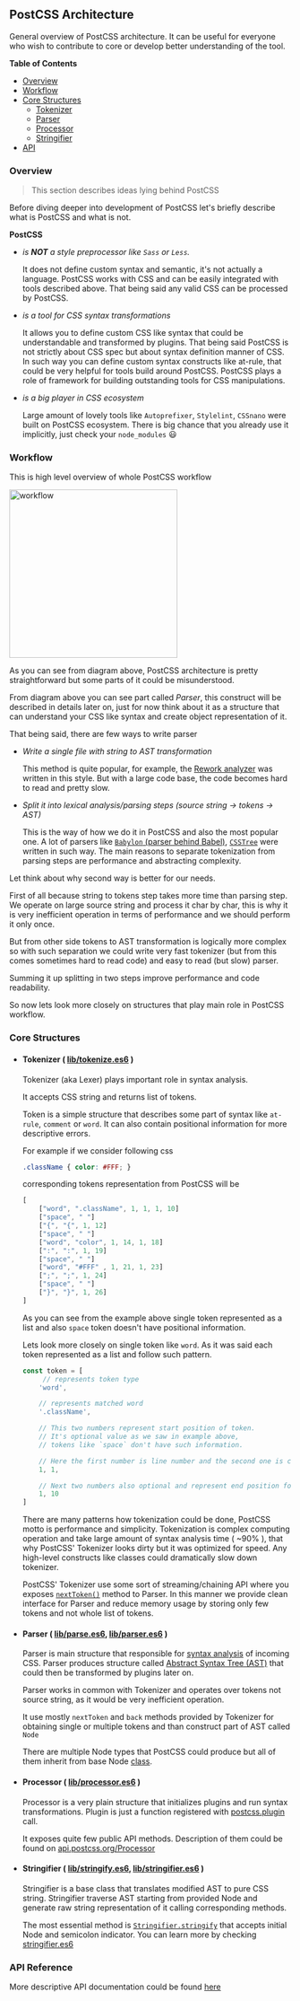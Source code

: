 ## PostCSS Architecture

General overview of PostCSS architecture.
It can be useful for everyone who wish to contribute to core or develop better understanding of the tool.

**Table of Contents**

- [Overview](#overview)
- [Workflow](#workflow)
- [Core Structures](#core-structures)
    * [Tokenizer](#tokenizer--libtokenizees6-)
    * [Parser](#parser--libparsees6-libparseres6-)
    * [Processor](#processor--libprocessores6-)
    * [Stringifier](#stringifier--libstringifyes6-libstringifieres6-)
- [API](#api-reference)

### Overview

> This section describes ideas lying behind PostCSS

Before diving deeper into development of PostCSS let's briefly describe what is PostCSS and what is not.

**PostCSS**

- *is **NOT** a style preprocessor like `Sass` or `Less`.*

    It does not define custom syntax and semantic, it's not actually a language.
    PostCSS works with CSS and can be easily integrated with tools described above. That being said any valid CSS can be processed by PostCSS.

- *is a tool for CSS syntax transformations*

    It allows you to define custom CSS like syntax that could be understandable and transformed by plugins. That being said PostCSS is not strictly about CSS spec but about syntax definition manner of CSS. In such way you can define custom syntax constructs like at-rule, that could be very helpful for tools build around PostCSS. PostCSS plays a role of framework for building outstanding tools for CSS manipulations.

- *is a big player in CSS ecosystem*

    Large amount of lovely tools like `Autoprefixer`, `Stylelint`, `CSSnano` were built on PostCSS ecosystem. There is big chance that you already use it implicitly, just check your `node_modules` :smiley:

### Workflow

This is high level overview of whole PostCSS workflow

<img width="300" src="https://upload.wikimedia.org/wikipedia/commons/thumb/a/aa/PostCSS_scheme.svg/512px-PostCSS_scheme.svg.png" alt="workflow">

As you can see from diagram above, PostCSS architecture is pretty straightforward but some parts of it could be misunderstood.

From diagram above you can see part called *Parser*, this construct will be described in details later on, just for now think about it as a structure that can understand your CSS like syntax and create object representation of it.

That being said, there are few ways to write parser

 - *Write a single file with string to AST transformation*

    This method is quite popular, for example, the [Rework analyzer](https://github.com/reworkcss/css/blob/master/lib/parse/index.js) was written in this style. But with a large code base, the code becomes hard to read and pretty slow.

 - *Split it into lexical analysis/parsing steps (source string → tokens → AST)*

    This is the way of how we do it in PostCSS and also the most popular one.
    A lot of parsers like [`Babylon` (parser behind Babel)](https://github.com/babel/babel/tree/master/packages/babylon), [`CSSTree`](https://github.com/csstree/csstree) were written in such way.
    The main reasons to separate tokenization from parsing steps are performance and abstracting complexity.

Let think about why second way is better for our needs.

First of all because string to tokens step takes more time than parsing step. We operate on large source string and process it char by char, this is why it is very inefficient operation in terms of performance and we should perform it only once.

But from other side tokens to AST transformation is logically more complex so with such separation we could write very fast tokenizer (but from this comes sometimes hard to read code) and easy to read (but slow) parser.

Summing it up splitting in two steps improve performance and code readability.

So now lets look more closely on structures that play main role in PostCSS workflow.

### Core Structures

 - #### Tokenizer ( [lib/tokenize.es6](https://github.com/postcss/postcss/blob/master/lib/tokenize.es6) )

    Tokenizer (aka Lexer) plays important role in syntax analysis.

    It accepts CSS string and returns list of tokens.

    Token is a simple structure that describes some part of syntax like `at-rule`, `comment` or `word`. It can also contain positional information for more descriptive errors.

    For example if we consider following css

    ```css
    .className { color: #FFF; }
    ```

    corresponding tokens representation from PostCSS will be
    ```js
    [
        ["word", ".className", 1, 1, 1, 10]
        ["space", " "]
        ["{", "{", 1, 12]
        ["space", " "]
        ["word", "color", 1, 14, 1, 18]
        [":", ":", 1, 19]
        ["space", " "]
        ["word", "#FFF" , 1, 21, 1, 23]
        [";", ";", 1, 24]
        ["space", " "]
        ["}", "}", 1, 26]
    ]
    ```

    As you can see from the example above single token represented as a list and also `space` token doesn't have positional information.

    Lets look more closely on single token like `word`. As it was said each token represented as a list and follow such pattern.

    ```js
    const token = [
         // represents token type
        'word',

        // represents matched word
        '.className',

        // This two numbers represent start position of token.
        // It's optional value as we saw in example above,
        // tokens like `space` don't have such information.

        // Here the first number is line number and the second one is corresponding column.
        1, 1,

        // Next two numbers also optional and represent end position for multichar tokens like this one. Numbers follow same rule as was described above
        1, 10
    ]
    ```
   There are many patterns how tokenization could be done, PostCSS motto is performance and simplicity. Tokenization is complex computing operation and take large amount of syntax analysis time ( ~90% ), that why PostCSS' Tokenizer looks dirty but it was optimized for speed. Any high-level constructs like classes could dramatically slow down tokenizer.

    PostCSS' Tokenizer use some sort of streaming/chaining API where you exposes [`nextToken()`](https://github.com/postcss/postcss/blob/master/lib/tokenize.es6#L48-L308) method to Parser. In this manner we provide clean interface for Parser and reduce memory usage by storing only few tokens and not whole list of tokens.

- #### Parser ( [lib/parse.es6](https://github.com/postcss/postcss/blob/master/lib/parse.es6), [lib/parser.es6](https://github.com/postcss/postcss/blob/master/lib/parser.es6) )

    Parser is main structure that responsible for [syntax analysis](https://en.wikipedia.org/wiki/Parsing) of incoming CSS. Parser produces structure called [Abstract Syntax Tree (AST)](https://en.wikipedia.org/wiki/Abstract_syntax_tree) that could then be transformed by plugins later on.

    Parser works in common with Tokenizer and operates over tokens not source string, as it would be very inefficient operation.

    It use mostly `nextToken` and `back` methods provided by Tokenizer for obtaining single or multiple tokens and than construct part of AST called `Node`

    There are multiple Node types that PostCSS could produce but all of them inherit from base Node [class](https://github.com/postcss/postcss/blob/master/lib/node.es6#L34).

- #### Processor ( [lib/processor.es6](https://github.com/postcss/postcss/blob/master/lib/processor.es6) )

    Processor is a very plain structure that initializes plugins and run syntax transformations. Plugin is just a function registered with [postcss.plugin](https://github.com/postcss/postcss/blob/master/lib/postcss.es6#L109) call.

    It exposes quite few public API methods. Description of them could be found on [api.postcss.org/Processor](http://api.postcss.org/Processor.html)

- #### Stringifier ( [lib/stringify.es6](https://github.com/postcss/postcss/blob/master/lib/stringify.es6), [lib/stringifier.es6](https://github.com/postcss/postcss/blob/master/lib/stringifier.es6) )

    Stringifier is a base class that translates modified AST to pure CSS string. Stringifier traverse AST starting from provided Node and generate raw string representation of it calling corresponding methods.

    The most essential method is [`Stringifier.stringify`](https://github.com/postcss/postcss/blob/master/lib/stringifier.es6#L25-L27)
    that accepts initial Node and semicolon indicator.
    You can learn more by checking [stringifier.es6](https://github.com/postcss/postcss/blob/master/lib/stringifier.es6)

### API Reference

More descriptive API documentation could be found [here](http://api.postcss.org/)
